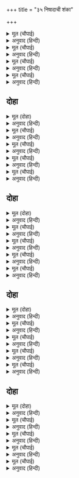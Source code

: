 +++
title = "३५ निषादाची शंका"

+++


<details><summary>मूल (चौपाई)</summary>

सई तीर बसि चले बिहाने।  
सृंगबेरपुर सब निअराने॥  
समाचार सब सुने निषादा।  
हृदयँ बिचार करइ सबिषादा॥
</details>

<details><summary>अनुवाद (हिन्दी)</summary>

रात्रभर सई नदीच्या तटावर मुक्काम करून सकाळी तेथून निघाले आणि सर्वजण शृंगवेरपुराजवळ पोहोचले. निषादराजाला भरत सैन्यासह आला आहे, ही वार्ता कळली, तेव्हा तो दुःखी होऊन मनात विचार करू लागला—॥ १॥
</details>

<details><summary>मूल (चौपाई)</summary>

कारन कवनभरतुबन जाहीं।  
है कछु कपट भाउ मन माहीं॥  
जौंपै जियँ न होति कुटिलाई।  
तौ कत लीन्ह संग कटकाई॥
</details>

<details><summary>अनुवाद (हिन्दी)</summary>

कशासाठी भरत वनात निघाला आहे? त्याच्या मनात नक्की काही कपट आहे. जर मनात दुष्टता नसती, तर मग बरोबर सेना घेऊन तो का निघाला असता?॥ २॥
</details>

<details><summary>मूल (चौपाई)</summary>

जानहिं सानुज रामहि मारी।  
करउँ अकंटक राजु सुखारी॥  
भरत न राजनीति उर आनी।  
तब कलंकु अब जीवन हानी॥
</details>

<details><summary>अनुवाद (हिन्दी)</summary>

लहान भाऊ लक्ष्मणासह श्रीरामांना मारून सुखाने निष्कंटक राज्य करावे, असे त्याला वाटत असेल. भरताने मनात राजनीतीचा काही विचार केलेला नाही. पूर्वी कलंकच लागला होता. आता जीवही गमवावा लागेल.॥ ३॥
</details>

<details><summary>मूल (चौपाई)</summary>

सकल सुरासुर जुरहिं जुझारा।  
रामहि समर न जीतनिहारा॥  
काआचरजुभरतु अस करहीं।  
नहिं बिष बेलि अमिअ फल फरहीं॥
</details>

<details><summary>अनुवाद (हिन्दी)</summary>

सर्व देव व दैत्यवीर जरी जमले, तरी श्रीरामांना युद्धात कोणी जिंकू शकणार नाही. तसे पाहिले तर भरत जे करीत आहे, त्यात आश्चर्य काय? विषाच्या वेलींना अमृतफळे कधी लागत नाहीत.॥ ४॥
</details>

## दोहा


<details><summary>मूल (दोहा)</summary>

अस बिचारि गुहँ ग्याति सन कहेउ सजग सब होहु।  
हथवाँसहु बोरहु तरनि कीजिअ घाटारोहु॥ १८९॥
</details>

<details><summary>अनुवाद (हिन्दी)</summary>

असा विचार करून गुहाने आपल्या समाजाला सांगितले की, ‘सर्वलोक सावध व्हा. नावा ताब्यात घ्या आणि बुडवून टाका. सर्व घाट अडवा.॥ १८९॥
</details>

<details><summary>मूल (चौपाई)</summary>

होहु सँजोइल रोकहु घाटा।  
ठाटहु सकल मरै के ठाटा॥  
सनमुखलोहभरतसन लेऊँ।  
जिअत न सुरसरि उतरन देऊँ॥
</details>

<details><summary>अनुवाद (हिन्दी)</summary>

शस्त्रांनी सुसज्ज होऊन घाट अडवा व सर्वजण युद्ध करण्यासाठी मरायला तयार व्हा. मी भरताशी समोरासमोर युद्ध करीन आणि जिवात जीव असेपर्यंत त्याला गंगानदी पार करू देणार नाही.॥ १॥
</details>

<details><summary>मूल (चौपाई)</summary>

समरमरनुपुनिसुरसरि तीरा।  
राम काजु छनभंगु सरीरा॥  
भरतभाइ नृपु मैंजन नीचू।  
बड़ें भाग असि पाइअ मीचू॥
</details>

<details><summary>अनुवाद (हिन्दी)</summary>

युद्धात मरण, त्यात गंगेचा तट, त्यातही श्रीरामांचे कार्य; आणि हे क्षणभंगुर शरीर नष्ट होणारच आहे. भरत हा श्रीरामांचा भाऊ आणि राजा आहे आणि मी क्षुद्र सेवक आहे. त्याच्या हातून मरण मिळणे हे तर मोठॺा भाग्याचे आहे.॥ २॥
</details>

<details><summary>मूल (चौपाई)</summary>

स्वामि काज करिहउँ रन रारी।  
जस धवलिहउँ भुवन दस चारी॥  
तजउँ प्रान रघुनाथ निहोरें।  
दुहूँ हाथ मुद मोदक मोरें॥
</details>

<details><summary>अनुवाद (हिन्दी)</summary>

मी स्वामींच्या कार्यासाठी रणामध्ये युद्ध करीन आणि चौदा लोकांमध्ये आपली कीर्ती उज्ज्वल करीन. श्रीरघुनाथांच्यासाठी प्राणांचा त्याग करीन. जिंकलो तर रामसेवक म्हणून कीर्ती मिळवीन आणि मारला गेलो तर श्रीरामांची नित्य सेवा मला मिळेल. दोन्हीकडून माझा लाभच आहे.॥ ३॥
</details>

<details><summary>मूल (चौपाई)</summary>

साधु समाज न जाकर लेखा।  
राम भगत महुँ जासु न रेखा॥  
जायँ जिअत जग सो महिभारू।  
जननी जौबन बिटप कुठारू॥
</details>

<details><summary>अनुवाद (हिन्दी)</summary>

साधूंच्या समाजात ज्याची गणना होत नाही आणि श्रीरामांच्या भक्तांत ज्याला स्थान नाही, तो या जगात पृथ्वीला भार बनून व्यर्थ जगतो. तो म्हणजे मातेच्या यौवनरूपी वृक्षाला तोडणारी कुऱ्हाडच आहे.’॥ ४॥
</details>

## दोहा


<details><summary>मूल (दोहा)</summary>

बिगत बिषाद निषादपति सबहि बढ़ाइ उछाहु।  
सुमिरि राम मागेउ तुरत तरकस धनुष सनाहु॥ १९०॥
</details>

<details><summary>अनुवाद (हिन्दी)</summary>

अशा प्रकारे श्रीरामांसाठी प्राण अर्पण करण्याचा निश्चय केल्यावर निषादराजाचा विषाद नाहीसा झाला आणि सर्वांना प्रोत्साहन देऊन व श्रीरामांचे स्मरण करून त्याने बाणांचा भाता, धनुष्य आणि कवच मागविले.॥ १९०॥
</details>

<details><summary>मूल (चौपाई)</summary>

बेगहु भाइहु सजहु सँजोऊ।  
सुनि रजाइ कदराइ न कोऊ॥  
भलेहिं नाथ सब कहहिं सहरषा।  
एकहिं एक बढ़ावइ करषा॥
</details>

<details><summary>अनुवाद (हिन्दी)</summary>

तो म्हणाला, ‘बंधूनो, त्वरा करा आणि सर्व सामान घेऊन सज्ज व्हा. माझी आज्ञा ऐकून मनात घाबरू नका.’ तेव्हा सर्वजण आनंदाने म्हणाले, ‘हे नाथ! फारच छान!’ आणि ते एकमेकांना उत्साह देऊ लागले.॥ १॥
</details>

<details><summary>मूल (चौपाई)</summary>

चले निषाद जोहारि जोहारी।  
सूर सकल रन रूचइ रारी॥  
सुमिरि राम पदपंकज पनहीं।  
भाथीं बाँधि चढ़ाइन्हि धनहीं॥
</details>

<details><summary>अनुवाद (हिन्दी)</summary>

निषादराजाला जोहार करून सर्व निषाद निघाले. सर्वजण शूर होते आणि युद्धाची त्यांना खुमखुमी होती. श्रीरामचंद्रांच्या चरण-कमलांच्या पादुकांचे स्मरण करून त्यांनी भाते बांधले आणि आपल्या लहान लहान धनुष्यांना दोऱ्या लावल्या.॥ २॥
</details>

<details><summary>मूल (चौपाई)</summary>

अँगरीपहिरिकूँड़िसिर धरहीं।  
फरसा बाँस सेल सम करहीं॥  
एक कुसल अतिओड़न खाँड़े।  
कूदहिं गगन मनहुँ छिति छाँड़े॥
</details>

<details><summary>अनुवाद (हिन्दी)</summary>

त्यांनी चिलखते घालून डोक्यावर पोलादी टोप घातले आणि परशू, भाले, बरछ्या व्यवस्थित करू लागले. कोणी तलवारीचे वार थोपविण्यामध्ये अत्यंत कुशल होते. त्यांच्या मनात असा उत्साह भरला होता की, जणू जमीन सोडून ते आकाशात झेपावत आहेत.॥ ३॥
</details>

<details><summary>मूल (चौपाई)</summary>

निज निज साजु समाजु बनाई।  
गुह राउतहि जोहारे जाई॥  
देखि सुभट सब लायक जाने।  
लै लै नाम सकल सनमाने॥
</details>

<details><summary>अनुवाद (हिन्दी)</summary>

आपापले सामान व दळे बनवून त्यांनी निषादराज गुह याला जोहार केला. निषादराजाने सर्वजण सुयोग्य योद्धे आहेत, असे पाहून त्यांची नावे घेऊन त्यांचा सन्मान केला.॥ ४॥
</details>

## दोहा


<details><summary>मूल (दोहा)</summary>

भाइहु लावहु धोख जनि आजु काज बड़ मोहि।  
सुनि सरोष बोले सुभट बीर अधीर न होहि॥ १९१॥
</details>

<details><summary>अनुवाद (हिन्दी)</summary>

तो म्हणाला, ‘बंधूंनो, मरणाला घाबरू नका. आज माझी फार मोठी कामगिरी आहे.’ हे ऐकून सर्व योद्धे मोठॺा जोषाने एक स्वरात म्हणाले, ‘हे वीरश्रेष्ठा! भिऊ नका.॥ १९१॥
</details>

<details><summary>मूल (चौपाई)</summary>

राम प्रताप नाथ बल तोरे।  
करहिं कटकु बिनु भट बिनु घोरे॥  
जीवत पाउ न पाछें धरहीं।  
रुंड मुंडमय मेदिनि करहीं॥
</details>

<details><summary>अनुवाद (हिन्दी)</summary>

हे नाथ! श्रीरामचंद्रांच्या प्रतापामुळे आणि तुमच्या बळावर आम्ही भरताच्या सेनेमधील एक एक वीर व घोडे मारून टाकू. जिवात जीव असे तोपर्यंत मागे फिरणार नाही. पृथ्वीला मुंडकी आणि धडांनी भरून टाकू.’॥ १॥
</details>

<details><summary>मूल (चौपाई)</summary>

दीख निषाद नाथ भल टोलू।  
कहेउ बजाउ जुझाऊ ढोलू॥  
एतना कहत छींक भइ बाँए।  
कहेउ सगुनि अन्ह खेत सुहाए॥
</details>

<details><summary>अनुवाद (हिन्दी)</summary>

निषादराजाने आपल्या वीरांचे उत्कृष्ट दल पाहून म्हटले, ‘लढाईचा ढोल वाजवा.’ एवढे म्हणताच डावीकडे कुणी तरी शिंकले. शकुन जाणणारे म्हणाले की, ‘जय होणार’.॥ २॥
</details>

<details><summary>मूल (चौपाई)</summary>

बूढ़ु एकु कह सगुन बिचारी।  
भरतहि मिलिअ न होइहि रारी॥  
रामहि भरतु मनावन जाहीं।  
सगुन कहइ अस बिग्रहु नाहीं॥
</details>

<details><summary>अनुवाद (हिन्दी)</summary>

एका वयोवृद्धाने शकुनाचा विचार करून सांगितले की, ‘भरताला भेटून घ्या. त्याच्याशी युद्ध होणार नाही. भरत श्रीरामचंद्रांचे मन वळविण्यासाठी जात आहे, विरोध नाही, असे शकुन सांगतो.’॥ ३॥
</details>

<details><summary>मूल (चौपाई)</summary>

सुनि गुह कहइ नीककह बूढ़ा।  
सहसा करि पछिताहिं बिमूढ़ा॥  
भरत सुभाउ सीलु बिनु बूझें।  
बड़ि हित हानि जानि बिनु जूझें॥
</details>

<details><summary>अनुवाद (हिन्दी)</summary>

हे ऐकल्यावर निषादराज गुह म्हणाला, ‘म्हातारा योग्य सांगत आहे. घाईने कोणतेही काम केल्यावर मूर्ख लोकांना पश्चात्ताप करावा लागतो. भरताचा स्वभाव जाणून घेतल्याविना युद्ध करण्यामध्ये हिताची मोठी हानी होईल. ॥ ४॥
</details>

## दोहा


<details><summary>मूल (दोहा)</summary>

गहहु घाट भट समिटि सब लेउँ मरम मिलि जाइ।  
बूझि मित्र अरि मध्य गति तस तब करिहउँ आइ॥ १९२॥
</details>

<details><summary>अनुवाद (हिन्दी)</summary>

म्हणून हे वीरांनो! तुम्ही सर्वजण जमून सर्व घाट रोखून धरा. मी जाऊन भरताला भेटून त्याचा मानस जाणून घेतो. त्याच्या मनातील भाव मित्राचा आहे, शत्रूचा, की तटस्थपणाचा हे जाणून घेतल्यावर तशी व्यवस्था करू या.॥ १९२॥
</details>

<details><summary>मूल (चौपाई)</summary>

लखब सनेहु सुभायँ सुहाएँ।  
बैरु प्रीति नहिं दुरइँ दुराएँ॥  
असकहि भेंट सँजोवन लागे।  
कंद मूल फल खग मृग मागे॥
</details>

<details><summary>अनुवाद (हिन्दी)</summary>

त्याच्या चांगल्या स्वभावावरून त्याचे प्रेम मी ओळखेन. प्रेम आणि वैर हे लपविल्याने लपत नाहीत.’ असे म्हणून त्याने भेटीसाठी सामान गोळा केले. कंदमुळे, फळे, पक्षी व हरणे मागविली.॥ १॥
</details>

<details><summary>मूल (चौपाई)</summary>

मीन पीन पाठीन पुराने।  
भरि भरि भार कहारन्ह आने॥  
मिलनसाजुसजिमिलन सिधाए।  
मंगल मूल सगुन सुभ पाए॥
</details>

<details><summary>अनुवाद (हिन्दी)</summary>

कोळी लोकांनी जून व पुष्ट असलेल्या पहिना नावाच्या माशांचे भारे भरून आणले. भेटीचे सामान सज्ज करून गुह निघाला, तेव्हा मंगलदायक शुभशकुन झाले.॥ २॥
</details>

<details><summary>मूल (चौपाई)</summary>

देखि दूरितें कहिनिज नामू।  
कीन्ह मुनीसहि दंड प्रनामू॥  
जानि रामप्रियदीन्हि असीसा।  
भरतहि कहेउ बुझाइ मुनीसा॥
</details>

<details><summary>अनुवाद (हिन्दी)</summary>

निषादराजाने मुनिराज वसिष्ठांना पाहून आपले नाव सांगून लांबूनच दंडवत प्रणाम केला. मुनीश्वर वसिष्ठांनी त्याला रामाचा प्रिय समजून आशीर्वाद दिला आणि भरताला समजावून सांगितले की, ‘हा श्रीरामांचा मित्र आहे.’॥ ३॥
</details>

<details><summary>मूल (चौपाई)</summary>

रामसखा सुनिसंदनु त्यागा।  
चले उतरि उमगत अनुरागा॥  
गाउँ जाति गुहँनाउँ सुनाई।  
कीन्ह जोहारु माथ महि लाई॥
</details>

<details><summary>अनुवाद (हिन्दी)</summary>

‘हा श्रीरामांचा मित्र आहे,’ एवढे ऐकताच भरत रथातून उतरला. तो रथातून उतरून प्रेमाच्या उत्साहाने त्याच्याकडे जाऊ लागला. निषादराज गुहाने आपले गाव, जात व नाव सांगून भूमीवर माथा टेकून जोहार केला.॥ ४॥
</details>
